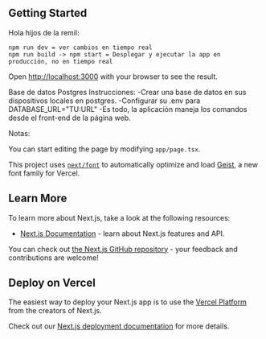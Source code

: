 

## Getting Started

Hola hijos de la remil:

```
npm run dev = ver cambios en tiempo real
npm run build -> npm start = Desplegar y ejecutar la app en producción, no en tiempo real
```

Open [http://localhost:3000](http://localhost:3000) with your browser to see the result.

Base de datos Postgres Instrucciones:
-Crear una base de datos en sus dispositivos locales en postgres.
-Configurar su .env para DATABASE_URL="TU:URL"
-Es todo, la aplicación maneja los comandos desde el front-end de la página web.










Notas:

You can start editing the page by modifying `app/page.tsx`.

This project uses [`next/font`](https://nextjs.org/docs/app/building-your-application/optimizing/fonts) to automatically optimize and load [Geist](https://vercel.com/font), a new font family for Vercel.

## Learn More

To learn more about Next.js, take a look at the following resources:

- [Next.js Documentation](https://nextjs.org/docs) - learn about Next.js features and API.

You can check out [the Next.js GitHub repository](https://github.com/vercel/next.js) - your feedback and contributions are welcome!

## Deploy on Vercel

The easiest way to deploy your Next.js app is to use the [Vercel Platform](https://vercel.com/new?utm_medium=default-template&filter=next.js&utm_source=create-next-app&utm_campaign=create-next-app-readme) from the creators of Next.js.

Check out our [Next.js deployment documentation](https://nextjs.org/docs/app/building-your-application/deploying) for more details.
